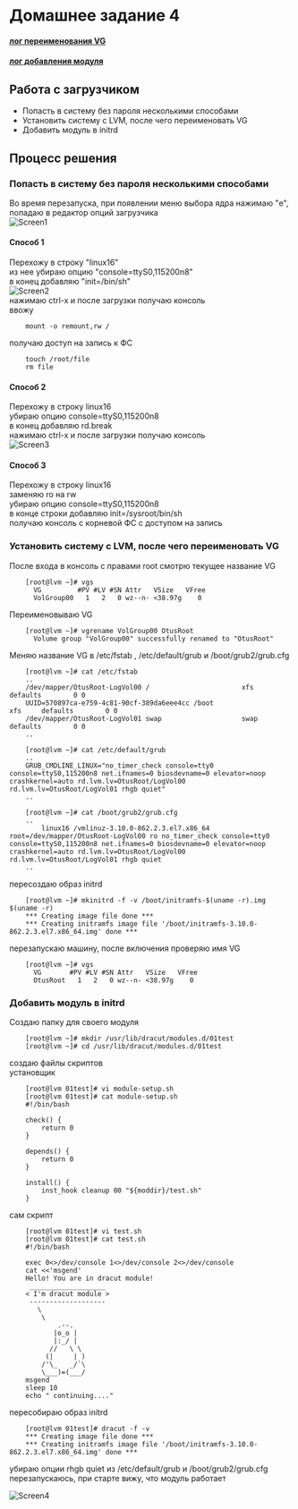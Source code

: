 # Домашнее задание 4

#### [лог переименования VG](typescript)
#### [лог добавления модуля](typescript2)


## Работа с загрузчиком

* Попасть в систему без пароля несколькими способами
* Установить систему с LVM, после чего переименовать VG
* Добавить модуль в initrd

## Процесс решения

### Попасть в систему без пароля несколькими способами

Во время перезапуска, при появлении меню выбора ядра нажимаю "e", попадаю в редактор опций загрузчика\
![Screen1](VirtualBox_linux-dz-4_lvm_1574089751254_11621_19_11_2019_17_46_50.png)

#### Способ 1

Перехожу в строку "linux16"\
из нее убираю опцию "console=ttyS0,115200n8"\
в конец добавляю "init=/bin/sh"\
![Screen2](VirtualBox_linux-dz-4_lvm_1574089751254_11621_19_11_2019_17_55_35.png)\
нажимаю ctrl-x и после загрузки получаю консоль\
ввожу

		mount -o remount,rw /

получаю доступ на запись к ФС

		touch /root/file
		rm file


#### Способ 2

Перехожу в строку linux16\
убираю опцию console=ttyS0,115200n8\
в конец добавляю rd.break\
нажимаю ctrl-x и после загрузки получаю консоль\
![Screen3](VirtualBox_linux-dz-4_lvm_1574089751254_11621_20_11_2019_17_19_25.png)


#### Способ 3
Перехожу в строку linux16\
заменяю ro на rw\
убираю опцию console=ttyS0,115200n8\
в конце строки добавляю init=/sysroot/bin/sh\
получаю консоль с корневой ФС с доступом на запись

### Установить систему с LVM, после чего переименовать VG

После входа в консоль с правами root смотрю текущее название VG

		[root@lvm ~]# vgs
		  VG         #PV #LV #SN Attr   VSize   VFree
		  VolGroup00   1   2   0 wz--n- <38.97g    0 

Переименовываю VG

		[root@lvm ~]# vgrename VolGroup00 OtusRoot
		  Volume group "VolGroup00" successfully renamed to "OtusRoot"

Меняю название VG в /etc/fstab , /etc/default/grub и /boot/grub2/grub.cfg

		[root@lvm ~]# cat /etc/fstab
		..
		/dev/mapper/OtusRoot-LogVol00 /                       xfs     defaults        0 0
		UUID=570897ca-e759-4c81-90cf-389da6eee4cc /boot                   xfs     defaults        0 0
		/dev/mapper/OtusRoot-LogVol01 swap                    swap    defaults        0 0
		..

		[root@lvm ~]# cat /etc/default/grub
		..
		GRUB_CMDLINE_LINUX="no_timer_check console=tty0 console=ttyS0,115200n8 net.ifnames=0 biosdevname=0 elevator=noop crashkernel=auto rd.lvm.lv=OtusRoot/LogVol00 rd.lvm.lv=OtusRoot/LogVol01 rhgb quiet"
		..

		[root@lvm ~]# cat /boot/grub2/grub.cfg
		..
			linux16 /vmlinuz-3.10.0-862.2.3.el7.x86_64 root=/dev/mapper/OtusRoot-LogVol00 ro no_timer_check console=tty0 console=ttyS0,115200n8 net.ifnames=0 biosdevname=0 elevator=noop crashkernel=auto rd.lvm.lv=OtusRoot/LogVol00 rd.lvm.lv=OtusRoot/LogVol01 rhgb quiet 
		..

пересоздаю образ initrd

		[root@lvm ~]# mkinitrd -f -v /boot/initramfs-$(uname -r).img $(uname -r)
		*** Creating image file done ***
		*** Creating initramfs image file '/boot/initramfs-3.10.0-862.2.3.el7.x86_64.img' done ***

перезапускаю машину, после включения проверяю имя VG

		[root@lvm ~]# vgs
		  VG       #PV #LV #SN Attr   VSize   VFree
		  OtusRoot   1   2   0 wz--n- <38.97g    0 

### Добавить модуль в initrd

Создаю папку для своего модуля

		[root@lvm ~]# mkdir /usr/lib/dracut/modules.d/01test
		[root@lvm ~]# cd /usr/lib/dracut/modules.d/01test

создаю файлы скриптов\
установщик

		[root@lvm 01test]# vi module-setup.sh
		[root@lvm 01test]# cat module-setup.sh
		#!/bin/bash
		
		check() {
		    return 0
		}
		
		depends() {
		    return 0
		}
		
		install() {
		    inst_hook cleanup 00 "${moddir}/test.sh"
		}

сам скрипт

		[root@lvm 01test]# vi test.sh
		[root@lvm 01test]# cat test.sh
		#!/bin/bash
		
		exec 0<>/dev/console 1<>/dev/console 2<>/dev/console
		cat <<'msgend'
		Hello! You are in dracut module!
		 ___________________
		< I'm dracut module >
		 -------------------
		   \
		    \
		        .--.
		       |o_o |
		       |:_/ |
		      //   \ \
		     (|     | )
		    /'\_   _/`\
		    \___)=(___/
		msgend
		sleep 10
		echo " continuing...."

пересобираю образ initrd

		[root@lvm 01test]# dracut -f -v
		*** Creating image file done ***
		*** Creating initramfs image file '/boot/initramfs-3.10.0-862.2.3.el7.x86_64.img' done ***
		
убираю опции rhgb quiet из /etc/default/grub и /boot/grub2/grub.cfg\
перезапускаюсь, при старте вижу, что модуль работает

![Screen4](VirtualBox_linux-dz-4_lvm_1574260838984_47690_20_11_2019_18_33_52.png)
